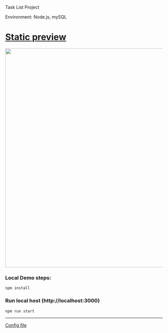 Task List Project

Environment:
Node.js, mySQL

# [Static preview](https://unruffled-lalande-978b1f.netlify.app/)
<img src="https://i.imgur.com/NuMCZUv.png" width="700">

### Local Demo steps:

```
npm install
```

### Run local host (http://localhost:3000)

```
npm run start
```

<hr>

[Config file](https://github.com/hulchenko/mysql-task-list/blob/main/cfg.md)
